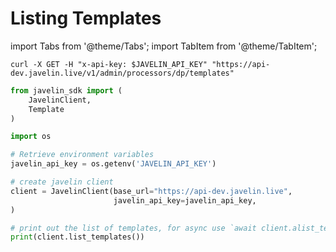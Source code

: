 # Listing Templates
import Tabs from '@theme/Tabs';
import TabItem from '@theme/TabItem';

<Tabs>
<TabItem value="shell" label="Using the API:">

```shell
curl -X GET -H "x-api-key: $JAVELIN_API_KEY" "https://api-dev.javelin.live/v1/admin/processors/dp/templates"
```

</TabItem>

<TabItem value="py" label="In Python:">

```py
from javelin_sdk import (
    JavelinClient,
    Template
)

import os

# Retrieve environment variables
javelin_api_key = os.getenv('JAVELIN_API_KEY')

# create javelin client
client = JavelinClient(base_url="https://api-dev.javelin.live",
                       javelin_api_key=javelin_api_key,
) 

# print out the list of templates, for async use `await client.alist_templates()`
print(client.list_templates())

```

</TabItem>

</Tabs>
